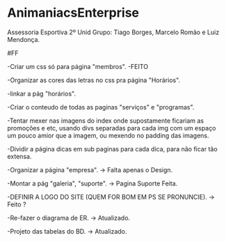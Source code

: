 # AnimaniacsEnterprise
Assessoria Esportiva
2º Unid
Grupo: Tiago Borges, Marcelo Romão e Luiz Mendonça.

#FF

-Criar um css só para página "membros".  -FEITO

-Organizar as cores das letras no css pra página "Horários".

-linkar a pág "horários".

-Criar o conteudo de todas as paginas "serviços" e "programas".

-Tentar mexer nas imagens do index onde supostamente ficariam
as promoções e etc, usando divs separadas para cada img
com um espaço um pouco amior que a imagem, ou mexendo no padding das imagens.

-Dividir a página dicas em sub paginas para cada dica, para não ficar tão extensa.

-Organizar a página "empresa". -> Falta apenas o Design.

-Montar a pág "galeria", "suporte". -> Pagina Suporte Feita.

-DEFINIR A LOGO DO SITE (QUEM FOR BOM EM PS SE PRONUNCIE). -> Feito ?

-Re-fazer o diagrama de ER. -> Atualizado.

-Projeto das tabelas do BD. -> Atualizado.







